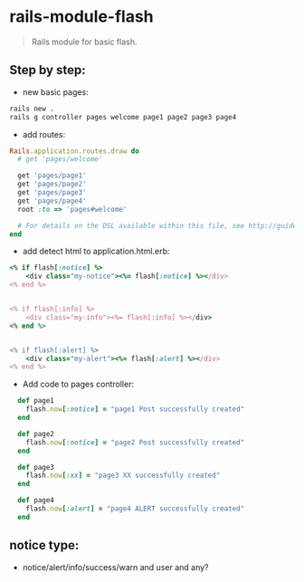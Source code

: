 # rails-module-flash
> Rails module for basic flash.

## Step by step:
+ new basic pages:
```bash
rails new .
rails g controller pages welcome page1 page2 page3 page4
```

+ add routes:
```ruby
Rails.application.routes.draw do
  # get 'pages/welcome'

  get 'pages/page1'
  get 'pages/page2'
  get 'pages/page3'
  get 'pages/page4'
  root :to => 'pages#welcome'

  # For details on the DSL available within this file, see http://guides.rubyonrails.org/routing.html
end
```

+ add detect html to application.html.erb:
```ruby
<% if flash[:notice] %>
    <div class="my-notice"><%= flash[:notice] %></div>
<% end %>


<% if flash[:info] %>
    <div class="my-info"><%= flash[:info] %></div>
<% end %>


<% if flash[:alert] %>
    <div class="my-alert"><%= flash[:alert] %></div>
<% end %>
```

+ Add code to pages controller:
```ruby
  def page1
    flash.now[:notice] = "page1 Post successfully created"
  end

  def page2
    flash.now[:notice] = "page2 Post successfully created"
  end

  def page3
    flash.now[:xx] = "page3 XX successfully created"
  end

  def page4
    flash.now[:alert] = "page4 ALERT successfully created"
  end
```


## notice type:
+ notice/alert/info/success/warn and user and any?